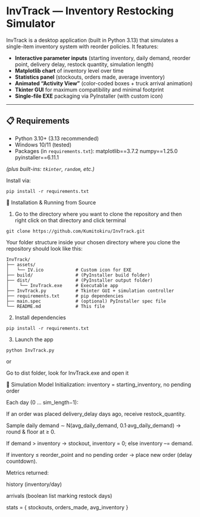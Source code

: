 # InvTrack — Inventory Restocking Simulator

InvTrack is a desktop application (built in Python 3.13) that simulates a single-item inventory system with reorder policies. It features:

- **Interactive parameter inputs** (starting inventory, daily demand, reorder point, delivery delay, restock quantity, simulation length)  
- **Matplotlib chart** of inventory level over time  
- **Statistics panel** (stockouts, orders made, average inventory)  
- **Animated “Activity View”** (color-coded boxes + truck arrival animation)  
- **Tkinter GUI** for maximum compatibility and minimal footprint  
- **Single-file EXE** packaging via PyInstaller (with custom icon)  

---

## 📋 Requirements

- Python 3.10+ (3.13 recommended)  
- Windows 10/11 (tested)  
- Packages (in `requirements.txt`):
matplotlib==3.7.2
numpy==1.25.0
pyinstaller==6.11.1

*(plus built-ins: `tkinter`, `random`, etc.)*

Install via:

```terminal
pip install -r requirements.txt
```

🔧 Installation & Running from Source
1. Go to the directory where you want to clone the repository and then right click on that directory and click terminal
```terminal
git clone https://github.com/Kumitokiru/InvTrack.git
```

Your folder structure inside your chosen directory where you clone the repository should look like this:


```terminal
InvTrack/
├── assets/
│   └── IV.ico            # Custom icon for EXE
├── build/                # (PyInstaller build folder)
├── dist/                 # (PyInstaller output folder)
│    └── InvTrack.exe     # Executable app
├── InvTrack.py           # Tkinter GUI + simulation controller
├── requirements.txt      # pip dependencies
├── main.spec             # (optional) PyInstaller spec file
└── README.md             # This file
```

2. Install dependencies
```terminal
pip install -r requirements.txt
```

3. Launch the app
```terminal
python InvTrack.py
```

or 

Go to dist folder, look for InvTrack.exe and open it


🧪 Simulation Model
Initialization: inventory = starting_inventory, no pending order

Each day (0 … sim_length−1):

If an order was placed delivery_delay days ago, receive restock_quantity.

Sample daily demand ∼ N(avg_daily_demand, 0.1·avg_daily_demand) → round & floor at ≥ 0.

If demand > inventory → stockout, inventory = 0; else inventory –= demand.

If inventory ≤ reorder_point and no pending order → place new order (delay countdown).

Metrics returned:

history (inventory/day)

arrivals (boolean list marking restock days)

stats = { stockouts, orders_made, avg_inventory }
